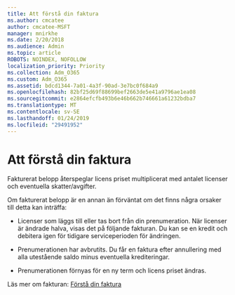 ```yaml
---
title: Att förstå din faktura
ms.author: cmcatee
author: cmcatee-MSFT
manager: mnirkhe
ms.date: 2/20/2018
ms.audience: Admin
ms.topic: article
ROBOTS: NOINDEX, NOFOLLOW
localization_priority: Priority
ms.collection: Adm_O365
ms.custom: Adm_O365
ms.assetid: bdcd1344-7a01-4a3f-90ad-3e7bc0f684a9
ms.openlocfilehash: 82bf25d69f88699bef2663de5e41a9796ae1ea08
ms.sourcegitcommit: e2864efcfb493b6e46b662b746661a61232bdba7
ms.translationtype: MT
ms.contentlocale: sv-SE
ms.lasthandoff: 01/24/2019
ms.locfileid: "29491952"
---
```

# <a name="help-understanding-your-bill"></a>Att förstå din faktura

Fakturerat belopp återspeglar licens priset multiplicerat med antalet licenser och eventuella skatter/avgifter.
  
Om fakturerat belopp är en annan än förväntat om det finns några orsaker till detta kan inträffa:
  
- Licenser som läggs till eller tas bort från din prenumeration. När licenser är ändrade halva, visas det på följande fakturan. Du kan se en kredit och debitera igen för tidigare serviceperioden för ändringen.
    
- Prenumerationen har avbrutits. Du får en faktura efter annullering med alla utestående saldo minus eventuella krediteringar.
    
- Prenumerationen förnyas för en ny term och licens priset ändras.
    
Läs mer om fakturan: [Förstå din faktura](https://support.office.com/article/0724b428-fb59-4962-8c37-6674166d7507)
  

